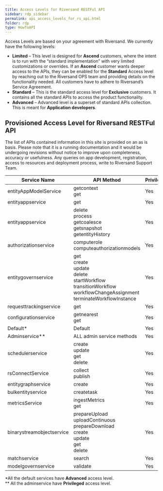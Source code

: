 ```yaml
---
title: Access Levels for Riversand RESTFul API
sidebar: rdp_sidebar
permalink: api_access_levels_for_rs_api.html
folder: rdp
type: HowToAPI
---
```


Access Levels are based on your agreement with Riversand. We currently have the following levels:

* **Limited** – This level is designed for **Ascend** customers, where the intent is to run with the “standard implementation” with very limited customizations or overrides.  If an **Ascend** customer wants deeper access to the APIs, they can be enabled for the **Standard** Access level by reaching out to the Riversand OPS team and providing details on the functionality needed. All customers have to adhere to Riversand’s Service Agreement. 
* **Standard** – This is the standard access level for **Exclusive** customers. It contains all the standard APIs to access the product functionality. 
* **Advanced** – Advanced level is a superset of standard APIs collection. This is meant for **Application developers**.

## Provisioned Access Level for Riversand RESTFul API

The list of APIs contained information in this site is provided on an as is basis. Please note that it is a running documentation and it would be undergoing revisions without notice to improve upon completeness, accuracy or usefulness. Any queries on app development, registration, access to resources and deployment process, write to Riversand Support Team.

| Service Name | API Method | Privileged | Advanced | Standard | Limited |
|-------|--------|----------------|-------------|-------------|-------------|
| entityAppModelService | getcontext <br> get | Yes | Yes | Yes | No |
|  entityappservice | get | Yes | Yes | Yes | Yes |
| entityappservice | delete <br> process <br> getcoalesce <br> getsnapshot <br> getentityHistory | Yes | Yes | Yes | No |
| authorizationservice | computerole <br> computeauthorizationmodels | Yes | Yes | Yes | No |
| entitygovernservice | get <br> create <br> update <br> delete <br> startWorkflow <br> transitionWorkflow <br> workflowChangeAssignment <br> terminateWorkflowInstance | Yes | Yes | Yes | No |
| requesttrackingservice | get | Yes | Yes | Yes | No |
| configurationservice | getnearest <br> get | Yes | Yes | Yes | No |
| Default* | Default | Yes | Yes | No | No |
| Adminservice** | ALL admin service methods | Yes | No | No | No |
| schedulerservice | create <br> update <br> get <br> delete | Yes | Yes | No |
| rsConnectService | collect <br> publish | Yes | Yes | Yes | No |
| entitygraphservice | create | Yes | Yes | Yes | No |
| bulkentityservice | createtask | Yes | Yes | Yes | No |
| metricsService | ingestMetrics <br> get | Yes | Yes | Yes | No |
| binarystreamobjectservice | prepareUpload <br> uploadContinuous <br> prepareDownload <br> create <br> update <br> get <br> delete | Yes | Yes | Yes | No |
| matchservice | search | Yes | Yes | Yes | No |
| modelgovernservice | validate | Yes | Yes | Yes | No |

*All the default services have **Advanced** access level. <br>
** All the adminservice have **Privileged** access level.
